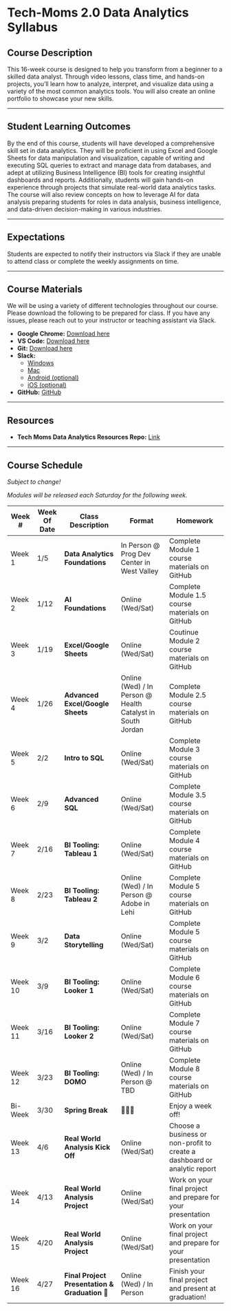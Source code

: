 # **Tech-Moms 2.0 Data Analytics Syllabus**

## **Course Description**  
This 16-week course is designed to help you transform from a beginner to a skilled data analyst. Through video lessons, class time, and hands-on projects, you’ll learn how to analyze, interpret, and visualize data using a variety of the most common analytics tools. You will also create an online portfolio to showcase your new skills.

---

## **Student Learning Outcomes**  
By the end of this course, students will have developed a comprehensive skill set in data analytics. They will be proficient in using Excel and Google Sheets for data manipulation and visualization, capable of writing and executing SQL queries to extract and manage data from databases, and adept at utilizing Business Intelligence (BI) tools for creating insightful dashboards and reports. Additionally, students will gain hands-on experience through projects that simulate real-world data analytics tasks. The course will also review concepts on how to leverage AI for data analysis preparing students for roles in data analysis, business intelligence, and data-driven decision-making in various industries.

---

## **Expectations**  
Students are expected to notify their instructors via Slack if they are unable to attend class or complete the weekly assignments on time.

---

## **Course Materials**  
We will be using a variety of different technologies throughout our course. Please download the following to be prepared for class. If you have any issues, please reach out to your instructor or teaching assistant via Slack.

- **Google Chrome:** [Download here](https://www.google.com/chrome/)  
- **VS Code:** [Download here](https://code.visualstudio.com/download)  
- **Git:** [Download here](https://git-scm.com)  
- **Slack:**  
  - [Windows](https://slack.com/downloads/windows)  
  - [Mac](https://slack.com/downloads/mac)  
  - [Android (optional)](https://slack.com/downloads/android)  
  - [iOS (optional)](https://slack.com/downloads/ios)  
- **GitHub:** [GitHub](https://github.com/)  

---

## **Resources**  
- **Tech Moms Data Analytics Resources Repo:** [Link](https://github.com/tech-moms/data-analytics-resources)  

---

## **Course Schedule**  

_Subject to change!_ 

_Modules will be released each Saturday for the following week._

| **Week #** | **Week Of Date**   | **Class Description**                         | **Format**                  | **Homework**                                                                 |
|----------|------------|-----------------------------------------------|----------------------------|-----------------------------------------------------------------------------|
| Week 1   | 1/5       | **Data Analytics Foundations**                 | In Person @ Prog Dev Center in West Valley | Complete Module 1 course materials on GitHub                               |
| Week 2   | 1/12        | **AI Foundations**                       | Online (Wed/Sat)            | Complete Module 1.5 course materials on GitHub                               |
| Week 3   | 1/19        |  **Excel/Google Sheets**                               | Online (Wed/Sat)            | Coutinue Module 2 course materials on GitHub                               |
| Week 4   | 1/26       |   **Advanced Excel/Google Sheets**                      | Online (Wed) / In Person @ Health Catalyst in South Jordan           | Complete Module 2.5 course materials on GitHub                               |
| Week 5   | 2/2       |  **Intro to SQL**                     |  Online (Wed/Sat)  | Complete Module 3 course materials on GitHub                               |
| Week 6   | 2/9       |  **Advanced SQL**            | Online (Wed/Sat)            | Complete Module 3.5 course materials on GitHub                               |
| Week 7   | 2/16       |     **BI Tooling: Tableau 1**          | Online (Wed/Sat)            | Complete Module 4 course materials on GitHub                        |
| Week 8   | 2/23      |       **BI Tooling: Tableau 2**                     | Online (Wed) / In Person  @ Adobe in Lehi  | Complete Module 5 course materials on GitHub                               |
| Week 9   | 3/2      |   **Data Storytelling**      | Online (Wed/Sat)            | Complete Module 5 course materials on GitHub   |
| Week 10  | 3/9       |  **BI Tooling: Looker 1**              | Online (Wed/Sat)            | Complete Module 6 course materials on GitHub                                           |
| Week 11  | 3/16      | **BI Tooling: Looker 2**        | Online (Wed/Sat)            | Complete Module 7 course materials on GitHub                                             |
| Week 12  | 3/23      | **BI Tooling: DOMO** | Online (Wed) / In Person @ TBD    | Complete Module 8 course materials on GitHub              |
| Bi-Week  | 3/30      | **Spring Break** | 🌴🌴🌴 | Enjoy a week off!            |
| Week 13  | 4/6      | **Real World Analysis Kick Off** | Online (Wed/Sat)    | Choose a business or non-profit to create a dashboard or analytic report                 |
| Week 14  | 4/13      | **Real World Analysis Project** | Online (Wed/Sat)  | Work on your final project and prepare for your presentation                |
| Week 15  | 4/20      | **Real World Analysis Project** | Online (Wed/Sat)    | Work on your final project and prepare for your presentation                |
| Week 16 | 4/27 | **Final Project Presentation & Graduation 🎉** | Online (Wed) / In Person    | Finish your final project and present at graduation! |                 




